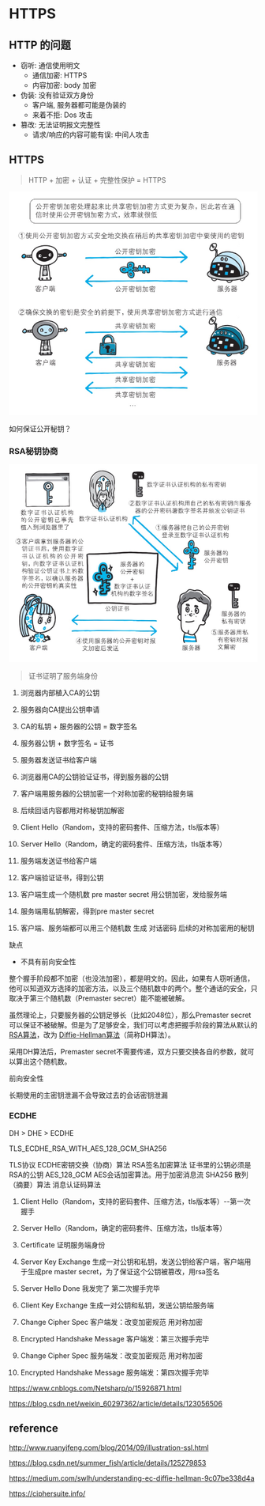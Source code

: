 # HTTPS

## HTTP 的问题

- 窃听: 通信使用明文
  - 通信加密: HTTPS
  - 内容加密: body 加密
- 伪装: 没有验证双方身份
  - 客户端, 服务器都可能是伪装的
  - 来着不拒: Dos 攻击
- 篡改: 无法证明报文完整性
  - 请求/响应的内容可能有误: 中间人攻击

## HTTPS

> HTTP + 加密 + 认证 + 完整性保护 = HTTPS

![img](./images/Snipaste_2022-07-26_22-44-30.jpg)



如何保证公开秘钥？

### RSA秘钥协商

![img](./images/Snipaste_2022-07-26_22-55-39.jpg)

> 证书证明了服务端身份



1. 浏览器内部植入CA的公钥
2. 服务器向CA提出公钥申请
3. CA的私钥 + 服务器的公钥 = 数字签名
4. 服务器公钥 + 数字签名 = 证书
5. 服务器发送证书给客户端
6. 浏览器用CA的公钥验证证书，得到服务器的公钥
7. 客户端用服务器的公钥加密一个对称加密的秘钥给服务端
8. 后续回话内容都用对称秘钥加解密



1. Client Hello（Random，支持的密码套件、压缩方法，tls版本等）
2. Server Hello（Random，确定的密码套件、压缩方法，tls版本等）
3. 服务端发送证书给客户端
4. 客户端验证证书，得到公钥
5. 客户端生成一个随机数 pre master secret 用公钥加密，发给服务端
6. 服务端用私钥解密，得到pre master secret 
7. 客户端、服务端都可以用三个随机数 生成 对话密码  后续的对称加密用的秘钥

缺点

- 不具有前向安全性

整个握手阶段都不加密（也没法加密），都是明文的。因此，如果有人窃听通信，他可以知道双方选择的加密方法，以及三个随机数中的两个。整个通话的安全，只取决于第三个随机数（Premaster secret）能不能被破解。

虽然理论上，只要服务器的公钥足够长（比如2048位），那么Premaster secret可以保证不被破解。但是为了足够安全，我们可以考虑把握手阶段的算法从默认的[RSA算法](https://www.ruanyifeng.com/blog/2013/06/rsa_algorithm_part_one.html)，改为 [Diffie-Hellman算法](https://zh.wikipedia.org/wiki/迪菲－赫尔曼密钥交换)（简称DH算法）。

采用DH算法后，Premaster secret不需要传递，双方只要交换各自的参数，就可以算出这个随机数。

前向安全性

长期使用的主密钥泄漏不会导致过去的会话密钥泄漏



### ECDHE

DH > DHE > ECDHE

TLS_ECDHE_RSA_WITH_AES_128_GCM_SHA256

TLS协议
ECDHE密钥交换（协商）算法
RSA签名加密算法 证书里的公钥必须是RSA的公钥
AES_128_GCM AES会话加密算法。用于加密消息流
SHA256  散列（摘要）算法 消息认证码算法

1. Client Hello（Random，支持的密码套件、压缩方法，tls版本等）--第一次握手
2. Server Hello（Random，确定的密码套件、压缩方法，tls版本等）
3. Certificate 证明服务端身份
4. Server Key Exchange 生成一对公钥和私钥，发送公钥给客户端，客户端用于生成pre master secret，为了保证这个公钥被篡改，用rsa签名
5. Server Hello Done 我发完了 第二次握手完毕

6. Client Key Exchange 生成一对公钥和私钥，发送公钥给服务端
7. Change Cipher Spec 客户端发：改变加密规范  用对称加密
8. Encrypted Handshake Message 客户端发：第三次握手完毕
9. Change Cipher Spec 服务端发：改变加密规范  用对称加密
10. Encrypted Handshake Message 服务端发：第四次握手完毕



<https://www.cnblogs.com/Netsharp/p/15926871.html>

<https://blog.csdn.net/weixin_60297362/article/details/123056506>



## reference

<http://www.ruanyifeng.com/blog/2014/09/illustration-ssl.html>

<https://blog.csdn.net/summer_fish/article/details/125279853>

<https://medium.com/swlh/understanding-ec-diffie-hellman-9c07be338d4a>

<https://ciphersuite.info/>
